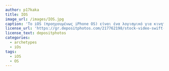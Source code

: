```yaml
---
author: p17kaka
title: IOS
image_url: /images/IOS.jpg
caption: 'Το iOS (προηγουμένως iPhone OS) είναι ένα λογισμικό για κινητά το οποίο αναπτύχθηκε και διανέμεται από την Apple Inc. Αρχικά παρουσιάστηκε το 2007 για το iPhone, ενώ υποστηρίζει και άλλες συσκευές της Apple όπως το iPod touch (Σεπτέμβριος 2007), το iPad (Ιανουάριος 2010) και το Apple TV (δεύτερης γενιάς) (Σεπτέμβριος 2010)'
license_url: 'https://gr.depositphotos.com/217762198/stock-video-swift-code-ios-mac-modern.html'
license_text: depositphotos
categories:
  - archetypes
  - iOs
tags:
  - iOS
  - OS
---
```

